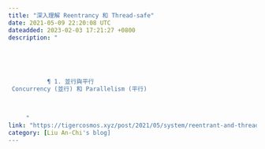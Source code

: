 ```yaml
---
title: "深入理解 Reentrancy 和 Thread-safe"
date: 2021-05-09 22:20:08 UTC
dateadded: 2023-02-03 17:21:27 +0800
description: "
    
      
      
        
        
           ¶ 1. 並行與平行 
 Concurrency (並行) 和 Parallelism (平行)
        
      
    
     "
link: "https://tigercosmos.xyz/post/2021/05/system/reentrant-and-thread-safe-code/"
category: [Liu An-Chi's blog]
---
```

